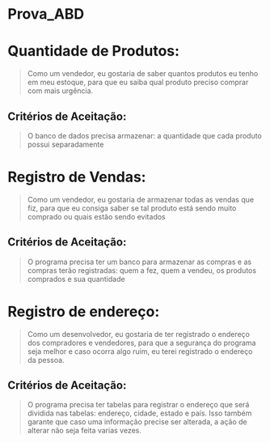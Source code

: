 # Prova_ABD
# Quantidade de Produtos: 
> Como um vendedor, eu gostaria de saber quantos produtos eu tenho em meu estoque, para que eu saiba qual produto preciso comprar com mais urgência.
## Critérios de Aceitação: 
> O banco de dados precisa armazenar: a quantidade que cada produto possui separadamente
# Registro de Vendas: 
> Como um vendedor, eu gostaria de armazenar todas as vendas que fiz, para que eu consiga saber se tal produto está sendo muito comprado ou quais estão sendo evitados
## Critérios de Aceitação: 
> O programa precisa ter um banco para armazenar as compras e as compras terão registradas: quem a fez, quem a vendeu, os produtos comprados e sua quantidade
# Registro de endereço: 
> Como um desenvolvedor, eu gostaria de ter registrado o endereço dos compradores e vendedores, para que a segurança do programa seja melhor e caso ocorra algo ruim, eu terei registrado o endereço da pessoa. 
## Critérios de Aceitação: 
> O programa precisa ter tabelas para registrar o endereço que será dividida nas tabelas: endereço, cidade, estado e país. Isso também garante que caso uma informação precise ser alterada, a ação de alterar não seja feita varias vezes.
